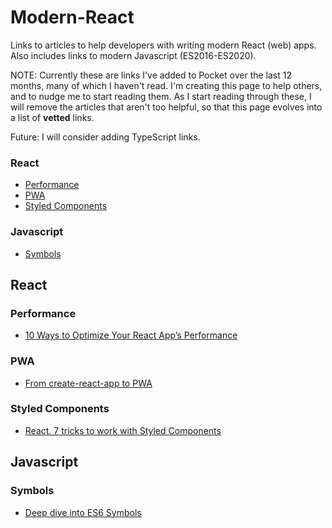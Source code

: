 # Modern-React
Links to articles to help developers with writing modern React (web) apps. Also includes links to modern Javascript (ES2016-ES2020).

NOTE: Currently these are links I've added to Pocket over the last 12 months, many of which I haven't read. I'm creating this page to help others, and to nudge me to start reading them. As I start reading through these, I will remove the articles that aren't too helpful, so that this page evolves into a list of **vetted** links. 

Future: I will consider adding TypeScript links.

### React
* [Performance](#performance)
* [PWA](#pwa)
* [Styled Components](#styled-components)

### Javascript
* [Symbols](#symbols)


## React

### Performance
* [10 Ways to Optimize Your React App’s Performance](https://blog.bitsrc.io/10-ways-to-optimize-your-react-apps-performance)

### PWA
* [From create-react-app to PWA](https://blog.logrocket.com/from-create-react-app-to-pwa/)

### Styled Components
* [React. 7 tricks to work with Styled Components](https://medium.com/javascript-in-plain-english/react-7-tricks-to-work-with-styled-components)

## Javascript

### Symbols
* [Deep dive into ES6 Symbols](https://everyday.codes/javascript/deep-dive-into-es6-symbols/)

